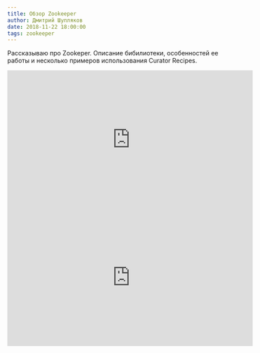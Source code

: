 ```yaml
---
title: Обзор Zookeeper
author: Дмитрий Шупляков
date: 2018-11-22 18:00:00
tags: zookeeper
---
```


Рассказываю про Zookeper. Описание бибилиотеки, особенностей ее работы и несколько примеров использования Curator Recipes.
<!-- more -->
<iframe width="560" height="315" src="https://www.youtube.com/embed/PgTpvzv8xp0" frameborder="0" allow="accelerometer; autoplay; encrypted-media; gyroscope; picture-in-picture" allowfullscreen></iframe>

<iframe width="560" height="315" src="https://www.youtube.com/embed/hYDrkFjznHQ" frameborder="0" allow="accelerometer; autoplay; encrypted-media; gyroscope; picture-in-picture" allowfullscreen></iframe>

